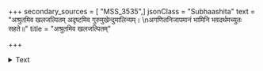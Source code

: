 +++
secondary_sources = [ "MSS_3535",]
jsonClass = "Subhaashita"
text = "अश्रुतमिव खलजल्पितम् अदृष्टमिव गुरुमुखेन्दुमालिन्यम्।  \nअगणितनिजापमानं भामिनि भवदर्थमच्युतः सहते॥"
title = "अश्रुतमिव खलजल्पितम्"

+++

<details><summary>Text</summary>

अश्रुतमिव खलजल्पितम् अदृष्टमिव गुरुमुखेन्दुमालिन्यम्।  
अगणितनिजापमानं भामिनि भवदर्थमच्युतः सहते॥
</details>
